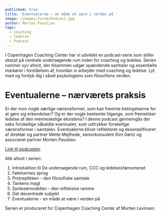 ```yaml
---
published: true
title: 'Eventualerne – en måde at være i verden på '
image: /images/forum/Podcast.jpg
author: Morten Paustian
tags:
  - coaching
  - ledelse
  - Podcast
---
```

I Copenhagen Coaching Center har vi udviklet en podcast-serie som stiller skarpt på centrale undersøgende rum inden for coaching og ledelse. Serien rummer syv afsnit, der tilsammen udgør spændende samtaler og essentielle markører i forståelsen af, hvordan vi arbejder med coaching og ledelse. Lyt med og fordyb dig i såvel psykologiens som filosofiens verden.

# Eventualerne – nærværets praksis
Er der mon nogle særlige værensformer, som kan fremme betingelserne for at gøre sig erkendelser? Og er der nogle bestemte tilgange, som fremelsker ledelse af den menneskelige eksistens? I denne podcast gennemgås der seks forskellige såkaldte eventualer, som udtrykker forskellige værensformer i samtalen. Eventualerne bliver reflekteret og eksemplificeret af direktør og partner Mette Mejlhede, seniorkonsulent Kim Gørtz og associeret partner Morten Paustian.

[Link til podcasten](https://soundcloud.com/user-167047692/eventualer-en-made-at-vaere-i-verden-pa)

Alle afsnit i serien:

1.	Introduktion til De undersøgende rum, CCC og ledelsesfænomenet
2.	Følelsernes sprog
3.	Protreptikken – den filosofiske samtale 
4.	Tankens magt
5.	Syntesemodellen - den refleksive ramme
6.	Det decentrede subjekt 
7.	Eventualerne - en måde at være i verden på

Serien er produceret for Copenhagen Coaching Center af Morten Levinsen
